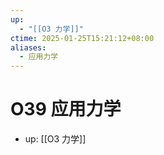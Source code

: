 ```yaml
---
up:
  - "[[O3 力学]]"
ctime: 2025-01-25T15:21:12+08:00
aliases:
  - 应用力学
---
```


# O39 应用力学

- up: [[O3 力学]]

